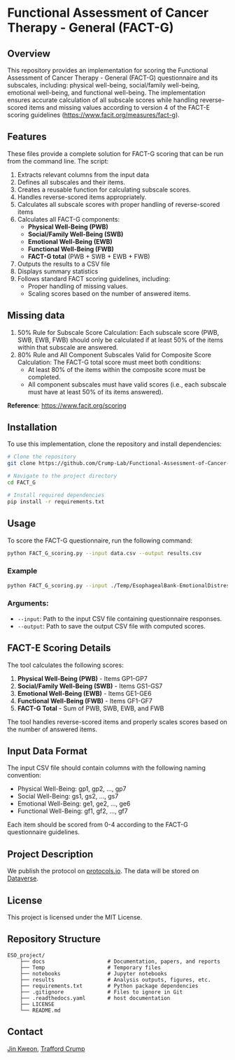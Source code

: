 # Functional Assessment of Cancer Therapy - General (FACT-G)

## Overview
This repository provides an implementation for scoring the Functional Assessment of Cancer Therapy - General (FACT-G) questionnaire and its subscales, including: physical well-being, social/family well-being, emotional well-being, and functional well-being. The implementation ensures accurate calculation of all subscale scores while handling reverse-scored items and missing values according to version 4 of the FACT-E scoring guidelines (https://www.facit.org/measures/fact-g).

## Features
These files provide a complete solution for FACT-G scoring that can be run from the command line. The script:
1. Extracts relevant columns from the input data
2. Defines all subscales and their items.
3. Creates a reusable function for calculating subscale scores.
4. Handles reverse-scored items appropriately.
5. Calculates all subscale scores with proper handling of reverse-scored items
6. Calculates all FACT-G components:
   - **Physical Well-Being (PWB)**
   - **Social/Family Well-Being (SWB)**
   - **Emotional Well-Being (EWB)**
   - **Functional Well-Being (FWB)**
   - **FACT-G total** (PWB + SWB + EWB + FWB)
7. Outputs the results to a CSV file
8. Displays summary statistics
9. Follows standard FACT scoring guidelines, including:
   - Proper handling of missing values.
   - Scaling scores based on the number of answered items.

## Missing data
1. 50% Rule for Subscale Score Calculation: Each subscale score (PWB, SWB, EWB, FWB) should only be calculated if at least 50% of the items within that subscale are answered.
2. 80% Rule and All Component Subscales Valid for Composite Score Calculation: The FACT-G total score must meet both conditions:
    - At least 80% of the items within the composite score must be completed.
    - All component subscales must have valid scores (i.e., each subscale must have at least 50% of its items answered).
      
**Reference**: https://www.facit.org/scoring 

## Installation
To use this implementation, clone the repository and install dependencies:

```bash
# Clone the repository
git clone https://github.com/Crump-Lab/Functional-Assessment-of-Cancer-Therapy---General.git FACT_G

# Navigate to the project directory
cd FACT_G

# Install required dependencies
pip install -r requirements.txt
```

## Usage
To score the FACT-G questionnaire, run the following command:

```bash
python FACT_G_scoring.py --input data.csv --output results.csv
```

### Example

```bash
python FACT_G_scoring.py --input ./Temp/EsophagealBank-EmotionalDistress_DATA_2025-02-13_1201.csv --output ./results/results.csv
```

### Arguments:
- `--input`: Path to the input CSV file containing questionnaire responses.
- `--output`: Path to save the output CSV file with computed scores.

## FACT-E Scoring Details

The tool calculates the following scores:

1. **Physical Well-Being (PWB)** - Items GP1-GP7
2. **Social/Family Well-Being (SWB)** - Items GS1-GS7
3. **Emotional Well-Being (EWB)** - Items GE1-GE6
4. **Functional Well-Being (FWB)** - Items GF1-GF7
5. **FACT-G Total** - Sum of PWB, SWB, EWB, and FWB

The tool handles reverse-scored items and properly scales scores based on the number of answered items.

## Input Data Format

The input CSV file should contain columns with the following naming convention:
- Physical Well-Being: gp1, gp2, ..., gp7
- Social Well-Being: gs1, gs2, ..., gs7
- Emotional Well-Being: ge1, ge2, ..., ge6
- Functional Well-Being: gf1, gf2, ..., gf7

Each item should be scored from 0-4 according to the FACT-G questionnaire guidelines.

## Project Description
We publish the protocol on [protocols.io](https://www.protocols.io/workspaces/crump-lab). The data will be stored on [Dataverse](https://borealisdata.ca/dataverse/crump_lab). 

## License
This project is licensed under the MIT License.

## Repository Structure

    ESO_project/ 
        ├── docs                    # Documentation, papers, and reports 
        ├── Temp                    # Temporary files
        ├── notebooks               # Jupyter notebooks 
        ├── results                 # Analysis outputs, figures, etc. 
        ├── requirements.txt        # Python package dependencies
        ├── .gitignore              # Files to ignore in Git
        ├── .readthedocs.yaml       # host documentation
        ├── LICENSE
        └── README.md

## Contact
[Jin Kweon](mailto:jin.kweon@mail.mcgill.ca), [Trafford Crump](mailto:trafford.crump@mcgill.ca)
